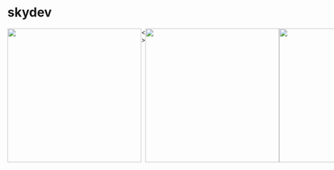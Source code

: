 # skydev
<div >
  <div style="display: flex;  ">
    <img  width="300" src="https://github.com/Nurzhigit97/skydev/assets/106031957/968c4b34-0f47-43e7-9021-8f7adb43ae1b"/>
    <span>< ></span>
    <img width="300" src=""/>
       <img  width="300" src="https://github.com/Nurzhigit97/skydev/assets/106031957/2a4e9ff7-e467-4d66-9b5b-90cf14359a11"/>
    <span>< ></span>
    <img width="300" src=""/>
       <img  width="300" src="https://github.com/Nurzhigit97/skydev/assets/106031957/0dd94618-d093-47b9-93a6-83f6fc496203"/>
    <span>< ></span>
    <img width="300" src=""/>
       <img  width="300" src="https://github.com/Nurzhigit97/skydev/assets/106031957/3f9bb869-9b26-4da5-87aa-46cb4b4fd3ae"/>
    <span>< ></span>
    <img width="300" src="https://github.com/Nurzhigit97/skydev/assets/106031957/419c59ca-7752-4767-8039-0145b691a9f0"/>
  </div>
</div>

